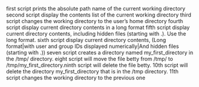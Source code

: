 first script prints the absolute path name of the current working directory
second script display the contents list of the current working directory
third script changes the working directory to the user’s home directory
fourth script display current directory contents in a long format
fifth script display current directory contents, including hidden files (starting with .). Use the long format.
sixth script display current directory contents, (Long format|with user and group IDs displayed numerically|And hidden files (starting with .))
seven script creates a directory named my_first_directory in the /tmp/ directory.
eight script will move the file betty from /tmp/ to /tmp/my_first_directory.ninth script will delete the file betty.
10th script will delete the directory my_first_directory that is in the /tmp directory.
11th script changes the working directory to the previous one

